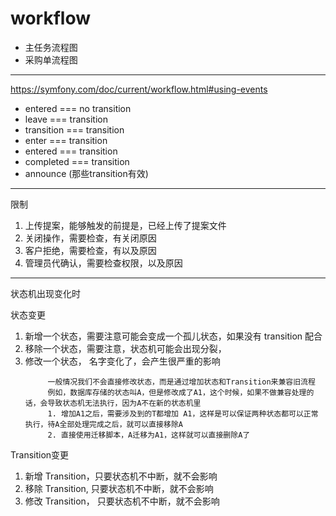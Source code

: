 # workflow 

- 主任务流程图
- 采购单流程图


----

https://symfony.com/doc/current/workflow.html#using-events

- entered === no transition
- leave === transition
- transition === transition
- enter === transition
- entered === transition
- completed === transition
- announce (那些transition有效)

----
限制

1. 上传提案，能够触发的前提是，已经上传了提案文件
2. 关闭操作，需要检查，有关闭原因
3. 客户拒绝，需要检查，有以及原因
4. 管理员代确认，需要检查权限，以及原因

------
状态机出现变化时

状态变更
1. 新增一个状态，需要注意可能会变成一个孤儿状态，如果没有 transition 配合
2. 移除一个状态，需要注意，状态机可能会出现分裂，
3. 修改一个状态， 名字变化了，会产生很严重的影响
   ```
        一般情况我们不会直接修改状态，而是通过增加状态和Transition来兼容旧流程
        例如，数据库存储的状态叫A，但是修改成了A1，这个时候，如果不做兼容处理的话，会导致状态机无法执行，因为A不在新的状态机里
        1. 增加A1之后，需要涉及到的T都增加 A1，这样是可以保证两种状态都可以正常执行，待A全部处理完成之后，就可以直接移除A
        2. 直接使用迁移脚本，A迁移为A1，这样就可以直接删除A了
    ```

Transition变更
1. 新增 Transition，只要状态机不中断，就不会影响
2. 移除 Transition, 只要状态机不中断，就不会影响
3. 修改 Transition， 只要状态机不中断，就不会影响
